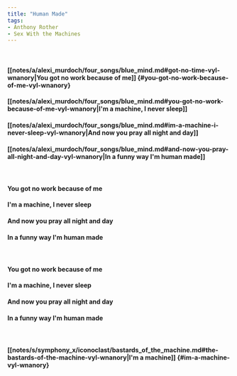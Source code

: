 ```yaml
---
title: "Human Made"
tags:
- Anthony Rother
- Sex With the Machines
---
```

&nbsp;
#### [[notes/a/alexi_murdoch/four_songs/blue_mind.md#got-no-time-vyl-wnanory|You got no work because of me]] {#you-got-no-work-because-of-me-vyl-wnanory}
#### [[notes/a/alexi_murdoch/four_songs/blue_mind.md#you-got-no-work-because-of-me-vyl-wnanory|I'm a machine, I never sleep]]
#### [[notes/a/alexi_murdoch/four_songs/blue_mind.md#im-a-machine-i-never-sleep-vyl-wnanory|And now you pray all night and day]]
#### [[notes/a/alexi_murdoch/four_songs/blue_mind.md#and-now-you-pray-all-night-and-day-vyl-wnanory|In a funny way I'm human made]]
&nbsp;
#### You got no work because of me
#### I'm a machine, I never sleep
#### And now you pray all night and day
#### In a funny way I'm human made
&nbsp;
#### You got no work because of me
#### I'm a machine, I never sleep
#### And now you pray all night and day
#### In a funny way I'm human made
&nbsp;
#### [[notes/s/symphony_x/iconoclast/bastards_of_the_machine.md#the-bastards-of-the-machine-vyl-wnanory|I'm a machine]] {#im-a-machine-vyl-wnanory}
